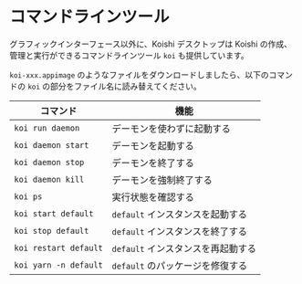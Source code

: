 # コマンドラインツール

グラフィックインターフェース以外に、Koishi デスクトップは Koishi の作成、管理と実行ができるコマンドラインツール `koi` も提供しています。

`koi-xxx.appimage` のようなファイルをダウンロードしましたら、以下のコマンドの `koi` の部分をファイル名に読み替えてください。

| コマンド                  | 機能                     |
| --------------------- | ---------------------- |
| `koi run daemon`      | デーモンを使わずに起動する          |
| `koi daemon start`    | デーモンを起動する              |
| `koi daemon stop`     | デーモンを終了する              |
| `koi daemon kill`     | デーモンを強制終了する            |
| `koi ps`              | 実行状態を確認する              |
| `koi start default`   | `default` インスタンスを起動する  |
| `koi stop default`    | `default` インスタンスを終了する  |
| `koi restart default` | `default` インスタンスを再起動する |
| `koi yarn -n default` | `default` のパッケージを修復する  |

